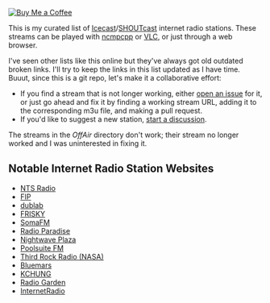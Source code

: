 [![Buy Me a Coffee](https://img.shields.io/badge/Buy%20Me%20a-Coffee-orange)](https://www.buymeacoffee.com/mpierce)

This is my curated list 
of [Icecast](https://icecast.org)/[SHOUTcast](https://www.shoutcast.com) internet radio stations.
These streams can be played with [ncmpcpp](https://wiki.archlinux.org/title/ncmpcpp) 
or [VLC](https://wiki.archlinux.org/title/VLC_media_player), 
or just through a web browser.

I've seen other lists like this online
but they've always got old outdated broken links.
I'll try to keep the links in this list updated as I have time.
Buuut, since this is a git repo, let's make it a collaborative effort:

  - If you find a stream that is not longer working,
    either [open an issue](https://github.com/mikepierce/internet-radio-streams/issues) for it,
    or just go ahead and fix it by finding a working stream URL, 
    adding it to the corresponding m3u file, and making a pull request.
  - If you'd like to suggest a new station,
    [start a discussion](https://github.com/mikepierce/internet-radio-streams/discussions/categories/station-suggestions).

The streams in the _OffAir_ directory don't work;
their stream no longer worked 
and I was uninterested in fixing it.

## Notable Internet Radio Station Websites

  - [NTS Radio](https://www.nts.live) 
  - [FIP](https://www.fip.fr) 
  - [dublab](https://www.dublab.com) 
  - [FRISKY](https://www.friskyradio.com) 
  - [SomaFM](https://somafm.com/) 
  - [Radio Paradise](https://radioparadise.com) 
  - [Nightwave Plaza](https://plaza.one) 
  - [Poolsuite FM](https://poolsuite.net) 
  - [Third Rock Radio (NASA)](https://thirdrockradio.net) 
  - [Bluemars](http://echoesofbluemars.org) 
  - [KCHUNG](https://www.kchungradio.org/stream)
  - [Radio Garden](http://radio.garden/) 
  - [InternetRadio](https://www.internet-radio.com) 

